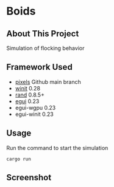 # Boids

## About This Project

Simulation of flocking behavior

## Framework Used
- [pixels](https://github.com/parasyte/pixels) Github main branch
- [winit](https://github.com/rust-windowing/winit) 0.28 
- [rand](https://github.com/rust-random/rand) 0.8.5+
- [egui](https://github.com/emilk/egui) 0.23
- egui-wgpu 0.23
- egui-winit 0.23

## Usage

Run the command to start the simulation

```
cargo run
```

## Screenshot

